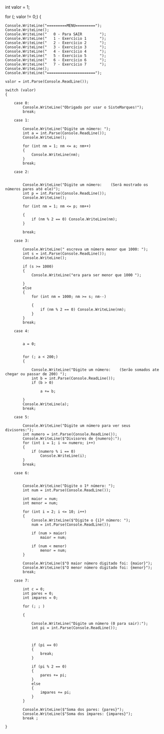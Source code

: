 int valor = 1;

for (; valor != 0;)
{

    Console.WriteLine("=========MENU=========");
    Console.WriteLine();
    Console.WriteLine("   0 - Para SAIR        ");
    Console.WriteLine("   1 - Exercício 1      ");
    Console.WriteLine("   2 - Exercício 2      ");
    Console.WriteLine("   3 - Exercício 3      ");
    Console.WriteLine("   4 - Exercício 4      ");
    Console.WriteLine("   5 - Exercício 5      ");
    Console.WriteLine("   6 - Exercício 6      ");
    Console.WriteLine("   7 - Exercício 7      ");
    Console.WriteLine();
    Console.WriteLine("======================");

    valor = int.Parse(Console.ReadLine());

    switch (valor)
    {

        case 0:
            Console.WriteLine("Obrigado por usar o SisteMarques!");
            break;

        case 1:

            Console.WriteLine("Digite um número: ");
            int a = int.Parse(Console.ReadLine());
            Console.WriteLine();

            for (int nm = 1; nm <= a; nm++)
            {
                Console.WriteLine(nm);
            }
            break;

        case 2:


            Console.WriteLine("Digite um número:    (Será mostrado os números pares até ele)");
            int p = int.Parse(Console.ReadLine());
            Console.WriteLine();

            for (int nm = 1; nm <= p; nm++)

            {
                if (nm % 2 == 0) Console.WriteLine(nm);
            }

            break;

        case 3:

            Console.WriteLine(" escreva um número menor que 1000: ");
            int s = int.Parse(Console.ReadLine());
            Console.WriteLine();

            if (s >= 1000)
            {
                Console.WriteLine("era para ser menor que 1000 ");

            }
            else
            {
                for (int nm = 1000; nm >= s; nm--)

                {
                    if (nm % 2 == 0) Console.WriteLine(nm);
                }
            }
            break;

        case 4:


            a = 0;


            for (; a < 200;)
            {

                Console.WriteLine("Digite um número:    (Serão somados ate chegar ou passar de 200) ");
                int b = int.Parse(Console.ReadLine());
                if (b > 0)

                    a += b;

            }
            Console.WriteLine(a);
            break;

        case 5:

            Console.WriteLine("Digite um número para ver seus divisores:");
            int numero = int.Parse(Console.ReadLine());
            Console.WriteLine($"Divisores de {numero}:");
            for (int i = 1; i <= numero; i++)
            {
                if (numero % i == 0)
                    Console.WriteLine(i);
            }
            break;

        case 6:


            Console.WriteLine("Digite o 1º número: ");
            int num = int.Parse(Console.ReadLine());

            int maior = num;
            int menor = num;

            for (int i = 2; i <= 10; i++)
            {
                Console.WriteLine($"Digite o {i}º número: ");
                num = int.Parse(Console.ReadLine());

                if (num > maior)
                    maior = num;

                if (num < menor)
                    menor = num;
            }

            Console.WriteLine($"O maior número digitado foi: {maior}");
            Console.WriteLine($"O menor número digitado foi: {menor}");
            break;

        case 7:

            int c = 0;
            int pares = 0;
            int impares = 0;

            for (; ; )  
               
            {
                
                Console.WriteLine("Digite um número (0 para sair):");
                int pi = int.Parse(Console.ReadLine());
               
                
                
                if (pi == 0)
                {
                    break;
                }

                if (pi % 2 == 0)
                {
                    pares += pi;
                }
                else
                {
                    impares += pi;
                }
            }

            Console.WriteLine($"Soma dos pares: {pares}");
            Console.WriteLine($"Soma dos ímpares: {impares}");
            break ;

    }
